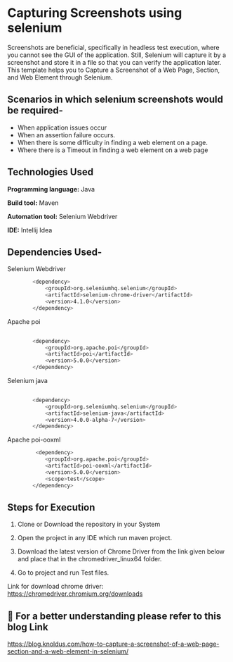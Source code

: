 
# Capturing Screenshots using selenium

Screenshots are beneficial, specifically in headless test execution, where you cannot see the GUI of the application. Still, Selenium will capture it by a screenshot and store it in a file so that you can verify the application later.
This template helps you to Capture a Screenshot of a Web Page, Section, and Web Element through Selenium.



## Scenarios in which selenium screenshots would be required-
- When application issues occur
- When an assertion failure occurs.
- When there is some difficulty in finding a web element on a page.
- Where there is a Timeout in finding a web element on a web page


## Technologies Used

**Programming language:** Java

**Build tool:** Maven

**Automation tool:** Selenium Webdriver

**IDE:** Intellij Idea
## Dependencies Used-

Selenium Webdriver

```bash
        <dependency>
            <groupId>org.seleniumhq.selenium</groupId>
            <artifactId>selenium-chrome-driver</artifactId>
            <version>4.1.0</version>
        </dependency>
```
Apache poi

```bash
 
        <dependency>
            <groupId>org.apache.poi</groupId>
            <artifactId>poi</artifactId>
            <version>5.0.0</version>
        </dependency>
```
Selenium java

```bash
 
        <dependency>
            <groupId>org.seleniumhq.selenium</groupId>
            <artifactId>selenium-java</artifactId>
            <version>4.0.0-alpha-7</version>
        </dependency>
```
Apache poi-ooxml

```bash
         <dependency>
            <groupId>org.apache.poi</groupId>
            <artifactId>poi-ooxml</artifactId>
            <version>5.0.0</version>
            <scope>test</scope>
        </dependency>
```

## Steps for Execution

1. Clone or Download the repository in your System

2. Open the project in any IDE which run maven project.

3. Download the latest version of Chrome Driver from the link given below and place that in the chromedriver_linux64 folder.

4. Go to project and run Test files.

Link for download chrome driver: 
https://chromedriver.chromium.org/downloads

## 🔗 For a better understanding please refer to this blog Link

https://blog.knoldus.com/how-to-capture-a-screenshot-of-a-web-page-section-and-a-web-element-in-selenium/
